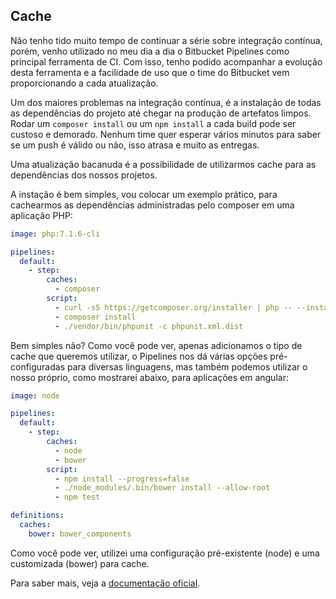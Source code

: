## Cache

Não tenho tido muito tempo de continuar a série sobre integração contínua, porém, venho utilizado
no meu dia a dia o Bitbucket Pipelines como principal ferramenta de CI. Com isso, tenho podido
acompanhar a evolução desta ferramenta e a facilidade de uso que o time do Bitbucket vem 
proporcionando a cada atualização.

Um dos maiores problemas na integração contínua, é a instalação de todas as dependências do 
projeto até chegar na produção de artefatos limpos. Rodar um ``composer install`` ou um ``npm install`` 
a cada build pode ser custoso e demorado. Nenhum time quer esperar vários minutos para saber se 
um push é válido ou não, isso atrasa e muito as entregas.

Uma atualização bacanuda é a possibilidade de utilizarmos cache para as dependências dos nossos projetos.

A instação é bem simples, vou colocar um exemplo prático, para cachearmos as dependências administradas 
pelo composer em uma aplicação PHP:

```yml
image: php:7.1.6-cli

pipelines:
  default:
    - step:
        caches:
          - composer
        script:
          - curl -sS https://getcomposer.org/installer | php -- --install-dir=/usr/local/bin --filename=composer
          - composer install
          - ./vendor/bin/phpunit -c phpunit.xml.dist
```

Bem simples não? Como você pode ver, apenas adicionamos o tipo de cache que queremos utilizar, o Pipelines nos dá
várias opções pré-configuradas para diversas linguagens, mas também podemos utilizar o nosso próprio, como mostrarei
abaixo, para aplicações em angular:

```yml
image: node

pipelines:
  default:
    - step:
        caches:
          - node
          - bower
        script:
          - npm install --progress=false
          - ./node_modules/.bin/bower install --allow-root
          - npm test

definitions:
  caches:
    bower: bower_components
```

Como você pode ver, utilizei uma configuração pré-existente (node) e uma customizada (bower) para cache.

Para saber mais, veja a [documentação oficial](https://goo.gl/AwCzxH).

